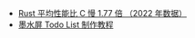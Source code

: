 - [Rust 平均性能比 C 慢 1.77 倍 （2022 年数据）](https://twitter.com/blackanger/status/1766439142240764414)
- [墨水屏 Todo List 制作教程](https://blog.esonwong.com/e-ink-screen-todo-list-creation-turial/)